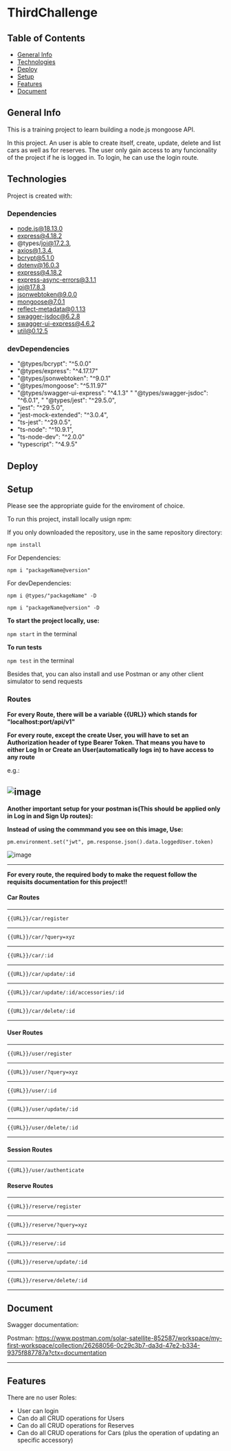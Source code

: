 # ThirdChallenge


## Table of Contents
* [General Info](https://github.com/RobertoFORTs/ThirdChalleng/tree/development#general-info)
* [Technologies](https://github.com/RobertoFORTs/ThirdChalleng/tree/development#technologies)
* [Deploy](https://github.com/RobertoFORTs/ThirdChalleng/tree/development#deploy)
* [Setup](https://github.com/RobertoFORTs/ThirdChalleng/tree/development#setup)
* [Features](https://github.com/RobertoFORTs/ThirdChalleng/tree/development#features)
* [Document](https://github.com/RobertoFORTs/ThirdChalleng/blob/development/README.md#document)


## General Info
This is a training project to learn building a node.js mongoose API.

In this project. An user is able to create itself, create, update, delete and list cars as well as for reserves. The user only gain access to any funcionality of the project if he is logged in. To login, he can use the login route.

## Technologies
Project is created with:
### Dependencies
* node.js@18.13.0 
* express@4.18.2
* @types/joi@17.2.3,
* axios@1.3.4,
* bcrypt@5.1.0
* dotenv@16.0.3
* express@4.18.2
* express-async-errors@3.1.1
* joi@17.8.3
* jsonwebtoken@9.0.0
* mongoose@7.0.1
* reflect-metadata@0.1.13
* swagger-jsdoc@6.2.8
* swagger-ui-express@4.6.2
* util@0.12.5

### devDependencies
* "@types/bcrypt": "^5.0.0"
* "@types/express": "^4.17.17"
* "@types/jsonwebtoken": "^9.0.1"
* "@types/mongoose": "^5.11.97"
* "@types/swagger-ui-express": "^4.1.3"
" "@types/swagger-jsdoc": "^6.0.1",
" "@types/jest": "^29.5.0",
* "jest": "^29.5.0",
* "jest-mock-extended": "^3.0.4",
* "ts-jest": "^29.0.5",
* "ts-node": "^10.9.1",
* "ts-node-dev": "^2.0.0"
* "typescript": "^4.9.5"

## Deploy


## Setup
Please see the appropriate guide for the enviroment of choice.

To run this project, install locally usign npm:

If you only downloaded the repository, use in the same repository directory:

```npm install```

For Dependencies:

```npm i "packageName@version"```

For devDependencies:

```npm i @types/"packageName" -D```

```npm i "packageName@version" -D```

**To start the project locally, use:**

```npm start``` in the terminal

**To run tests**

```npm test``` in the terminal

Besides that, you can also install and use Postman or any other client simulator to send requests

### Routes 
**For every Route, there will be a variable {{URL}} which stands for "localhost:port/api/v1"**

**For every route, except the create User, you will have to set an Authorization header of type Bearer Token. That means you have to either Log In or Create an User(automatically logs in) to have access to any route**

e.g.:

![image](https://user-images.githubusercontent.com/114432972/224572652-effaec36-0d0a-4835-afbb-1c64cba49113.png)
--------------------------------------------------------------
**Another important setup for your postman is(This should be applied only in Log in and Sign Up routes):**

**Instead of using the commmand you see on this image, Use:**

```pm.environment.set("jwt", pm.response.json().data.loggedUser.token)```


![image](https://user-images.githubusercontent.com/114432972/224577983-cb42b184-c069-4376-8094-92918da81357.png)

--------------------------------------------------------------
**For every route, the required body to make the request follow the requisits documentation for this project!!**

#### Car Routes
--------------------------------------------------------------
```{{URL}}/car/register```

--------------------------------------------------------------  
```{{URL}}/car/?query=xyz```

--------------------------------------------------------------
```{{URL}}/car/:id```

--------------------------------------------------------------
```{{URL}}/car/update/:id```
 
--------------------------------------------------------------
```{{URL}}/car/update/:id/accessories/:id```

--------------------------------------------------------------
```{{URL}}/car/delete/:id```

--------------------------------------------------------------
 
#### User Routes
--------------------------------------------------------------
```{{URL}}/user/register```

--------------------------------------------------------------  
```{{URL}}/user/?query=xyz```

--------------------------------------------------------------
```{{URL}}/user/:id```

--------------------------------------------------------------
```{{URL}}/user/update/:id```

--------------------------------------------------------------
```{{URL}}/user/delete/:id```

--------------------------------------------------------------

#### Session Routes
 --------------------------------------------------------------
```{{URL}}/user/authenticate```


#### Reserve Routes
--------------------------------------------------------------
```{{URL}}/reserve/register```

--------------------------------------------------------------  
```{{URL}}/reserve/?query=xyz```

--------------------------------------------------------------
```{{URL}}/reserve/:id```

--------------------------------------------------------------
```{{URL}}/reserve/update/:id```

--------------------------------------------------------------
```{{URL}}/reserve/delete/:id```

--------------------------------------------------------------


## Document

Swagger documentation:


Postman: <https://www.postman.com/solar-satellite-852587/workspace/my-first-workspace/collection/26268056-0c29c3b7-da3d-47e2-b334-9375f887787a?ctx=documentation>

--------------------------------------------------------------
## Features
There are no user Roles:
 - User can login
 - Can do all CRUD operations for Users
 - Can do all CRUD operations for Reserves 
 - Can do all CRUD operations for Cars (plus the operation of updating an specific accessory)
